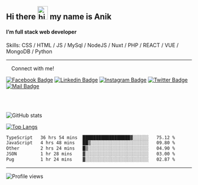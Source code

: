 ## Hi there <img src="https://user-images.githubusercontent.com/1303154/88677602-1635ba80-d120-11ea-84d8-d263ba5fc3c0.gif" width="28px" height="36" alt="hi"> my name is Anik

#### I’m full stack web developer

Skills:  CSS / HTML / JS / MySql / NodeJS / Nuxt / PHP / REACT / VUE / MongoDB / Python


---

&emsp;Connect with me!

<a href="https://www.facebook.com/anik.aritro" target="_blank">![Facebook Badge](https://img.shields.io/badge/Facebook-1877F2?style=for-the-badge&logo=facebook&logoColor=white)</a> [![Linkedin Badge](https://img.shields.io/badge/LinkedIn-0077B5?style=for-the-badge&logo=linkedin&logoColor=white)](https://www.linkedin.com/in/anik-hossain-dev) [![Instagram Badge](https://img.shields.io/badge/Instagram-E4405F?style=for-the-badge&logo=instagram&logoColor=white)](https://www.instagram.com/aritro.anik) [![Twitter Badge](https://img.shields.io/badge/Twitter-1DA1F2?style=for-the-badge&logo=twitter&logoColor=white)](https://twitter.com/AritroAnik) [![Mail Badge](https://img.shields.io/badge/Gmail-D14836?style=for-the-badge&logo=gmail&logoColor=white)](mailto:anik.wdev@gmail.com)

</br>
</br>


![GitHub stats](https://github-readme-stats.vercel.app/api?username=anik-hossain&show_icons=true&theme=monokai)

[![Top Langs](https://github-readme-stats.vercel.app/api/top-langs/?username=anik-hossain&layout=compact&theme=monokai)](https://github.com/anik-hossain)

<!--START_SECTION:waka-->

```txt
TypeScript   36 hrs 54 mins  ██████████████████▓░░░░░░   75.12 %
JavaScript   4 hrs 48 mins   ██▒░░░░░░░░░░░░░░░░░░░░░░   09.80 %
Other        2 hrs 24 mins   █▒░░░░░░░░░░░░░░░░░░░░░░░   04.90 %
JSON         1 hr 28 mins    ▓░░░░░░░░░░░░░░░░░░░░░░░░   03.00 %
Pug          1 hr 24 mins    ▓░░░░░░░░░░░░░░░░░░░░░░░░   02.87 %
```

<!--END_SECTION:waka-->
---

![Profile views](https://gpvc.arturio.dev/anik-hossain)  
